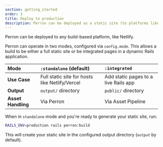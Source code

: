 ```yaml
---
section: getting_started
order: 3
title: Deploy to production
description: Perron can be deployed as a static site (to platforms like Netlify) or within your production Rails app.
---
```


Perron can be deployed to any build-based platform, like Netlify.

Perron can operate in two modes, configured via `config.mode`. This allows a build to be either a full static site or be integrated pages in a dynamic Rails application.

| **Mode** | `:standalone` (default) | `:integrated` |
| :--- | :--- | :--- |
| **Use Case** | Full static site for hosts like Netlify/Vercel | Add static pages to a live Rails app |
| **Output** | `output/` directory | `public/` directory |
| **Asset Handling** | Via Perron | Via Asset Pipeline |

When in `standalone` mode and you're ready to generate your static site, run:
```bash
RAILS_ENV=production rails perron:build
```

This will create your static site in the configured output directory (`output` by default).
